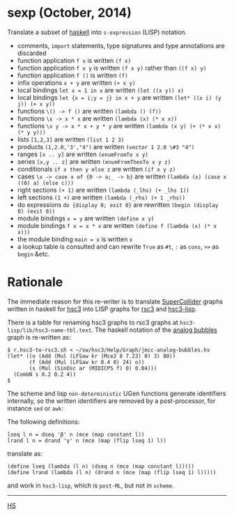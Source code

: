 # sexp (October, 2014)

Translate a subset of [haskell](http://haskell.org) into `s-expression` (LISP) notation.

- comments, `import` statements, type signatures and type annotations are discarded
- function application `f x` is written `(f x)`
- function application `f x y` is written `(f x y)` rather than `((f x) y)`
- function application `f ()` is written `(f)`
- infix operations `x + y` are written `(+ x y)`
- local bindings `let x = 1 in x` are written `(let ((x y)) x)`
- local bindings `let {x = i;y = j} in x + y` are written `(let* ((x i) (y j)) (+ x y))`
- functions `\() -> f ()` are written `(lambda () (f))`
- functions `\x -> x * x` are written `(lambda (x) (* x x))`
- functions `\x y -> x * x + y * y` are written `(lambda (x y) (+ (* x x) (* y y)))`
- lists `[1,2,3]` are written `(list 1 2 3)`
- products `(1,2.0,'3',"4")` are written `(vector 1 2.0 \#3 "4")`
- ranges `[x .. y]` are written `(enumFromTo x y)`
- series `[x,y .. z]` are written `(enumFromThenTo x y z)`
- conditionals `if x then y else z` are written `(if x y z)`
- cases `\x -> case x of {0 -> a;_ -> b}` are written `(lambda (x) (case x ((0) a) (else c)))`
- right sections `(+ 1)` are written `(lambda (_lhs) (+ _lhs 1))`
- left sections `(1 +)` are written `(lambda (_rhs) (+ 1 _rhs))`
- do expressions `do {display 0; exit 0}` are rewritten `(begin (display 0) (exit 0))`
- module bindings `x = y` are written `(define x y)`
- module bindings `f x = x * x` are written `(define f (lambda (x) (* x x)))`
- the module binding `main = x` is written `x`
- a lookup table is consulted and can rewrite `True` as `#t`, `:` as `cons`, `>>` as `begin` &etc.

# Rationale

The immediate reason for this re-writer is to translate
[SuperCollider](http://audiosynth.com) graphs written in haskell for
[hsc3](?t=hsc3) into LISP graphs for [rsc3](?r=rsc3) and [hsc3-lisp](?t=hsc3-lisp).

There is a table for renaming hsc3 graphs to rsc3 graphs at
`hsc3-lisp/lib/hsc3-name-tbl.text`.  The haskell notation of the
[analog bubbles](?t=hsc3&e=Help/Graph/jmcc-analog-bubbles.hs) graph is
re-written as:

~~~~
$ r.hsc3-to-rsc3.sh < ~/sw/hsc3/Help/Graph/jmcc-analog-bubbles.hs
(let* ((o (Add (Mul (LFSaw kr (Mce2 8 7.23) 0) 3) 80))
       (f (Add (Mul (LFSaw kr 0.4 0) 24) o))
       (s (Mul (SinOsc ar (MIDICPS f) 0) 0.04)))
  (CombN s 0.2 0.2 4))
$
~~~~

The scheme and lisp `non-deterministic` UGen functions generate
identifiers internally, so the written identifiers are removed by a
post-processor, for instance `sed` or `awk`:

The following definitions:

~~~~
lseq l n = dseq 'β' n (mce (map constant l))
lrand l n = drand 'γ' n (mce (map (flip lseq 1) l))
~~~~

translate as:

~~~~
(define lseq (lambda (l n) (dseq n (mce (map constant l)))))
(define lrand (lambda (l n) (drand n (mce (map (flip lseq 1) l)))))
~~~~

and work in `hsc3-lisp`, which is `post-ML`, but not in `scheme`.

* * *

[HS](?t=hsc3-lisp&e=Sound/SC3/Lisp/Haskell.hs)
